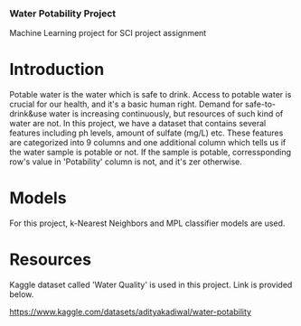 ### Water Potability Project
Machine Learning project for SCI project assignment

# Introduction
Potable water is the water which is safe to drink. Access to potable water is crucial for our health, and it's a basic human right. Demand for safe-to-drink&use water is increasing continuously, but resources of such kind of water are not. In this project, we have a dataset that contains several features including ph levels, amount of sulfate (mg/L) etc. These features are categorized into 9 columns and one additional column which tells us if the water sample is potable or not. If the sample is potable, corressponding row's value in 'Potability' column is not, and it's zer otherwise.

# Models
For this project, k-Nearest Neighbors and  MPL classifier models are used.
# Resources
Kaggle dataset called 'Water Quality' is used in this project. Link is provided below.

https://www.kaggle.com/datasets/adityakadiwal/water-potability
